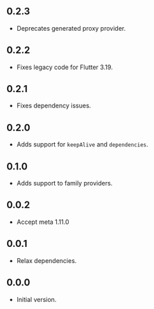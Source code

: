 ## 0.2.3

- Deprecates generated proxy provider.

## 0.2.2

- Fixes legacy code for Flutter 3.19.

## 0.2.1

- Fixes dependency issues.

## 0.2.0

- Adds support for `keepAlive` and `dependencies`.

## 0.1.0

- Adds support to family providers.

## 0.0.2

- Accept meta 1.11.0

## 0.0.1

- Relax dependencies.

## 0.0.0

- Initial version.
